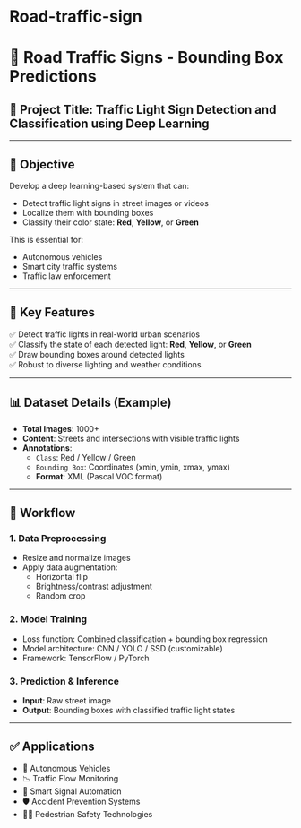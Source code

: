 # Road-traffic-sign

# 🚦 Road Traffic Signs - Bounding Box Predictions

## 📘 Project Title: Traffic Light Sign Detection and Classification using Deep Learning

---

## 🎯 Objective

Develop a deep learning-based system that can:
- Detect traffic light signs in street images or videos
- Localize them with bounding boxes
- Classify their color state: **Red**, **Yellow**, or **Green**

This is essential for:
- Autonomous vehicles
- Smart city traffic systems
- Traffic law enforcement

---

## 📌 Key Features

✅ Detect traffic lights in real-world urban scenarios  
✅ Classify the state of each detected light: **Red**, **Yellow**, or **Green**  
✅ Draw bounding boxes around detected lights  
✅ Robust to diverse lighting and weather conditions

---

## 📊 Dataset Details (Example)

- **Total Images**: 1000+
- **Content**: Streets and intersections with visible traffic lights
- **Annotations**:
  - `Class`: Red / Yellow / Green
  - `Bounding Box`: Coordinates (xmin, ymin, xmax, ymax)
  - **Format**: XML (Pascal VOC format)

---

## 🔄 Workflow

### 1. Data Preprocessing
- Resize and normalize images
- Apply data augmentation:
  - Horizontal flip
  - Brightness/contrast adjustment
  - Random crop

### 2. Model Training
- Loss function: Combined classification + bounding box regression
- Model architecture: CNN / YOLO / SSD (customizable)
- Framework: TensorFlow / PyTorch

### 3. Prediction & Inference
- **Input**: Raw street image
- **Output**: Bounding boxes with classified traffic light states

---

## ✅ Applications

- 🚗 Autonomous Vehicles
- 📉 Traffic Flow Monitoring
- 🚦 Smart Signal Automation
- 🛡️ Accident Prevention Systems
- 🚶‍♂️ Pedestrian Safety Technologies



